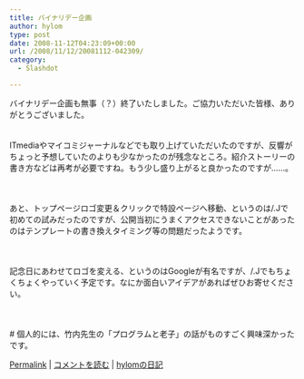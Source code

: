 ```yaml
---
title: バイナリデー企画
author: hylom
type: post
date: 2008-11-12T04:23:09+00:00
url: /2008/11/12/20081112-042309/
category:
  - Slashdot

---
```

バイナリデー企画も無事（？）終了いたしました。ご協力いただいた皆様、ありがとうございました。  
</br>   
ITmediaやマイコミジャーナルなどでも取り上げていただいたのですが、反響がちょっと予想していたのよりも少なかったのが残念なところ。紹介ストーリーの書き方などは再考が必要ですね。もう少し盛り上がると良かったのですが……。</br>  
</br>   
あと、トップページロゴ変更＆クリックで特設ページへ移動、というのは/.Jで初めての試みだったのですが、公開当初にうまくアクセスできないことがあったのはテンプレートの書き換えタイミング等の問題だったようです。</br>  
</br>   
記念日にあわせてロゴを変える、というのはGoogleが有名ですが、/.Jでもちょくちょくやっていく予定です。なにか面白いアイデアがあればぜひお寄せください。</br>  
</br>   
\# 個人的には、竹内先生の「プログラムと老子」の話がものすごく興味深かったです。</br> 

   [Permalink][1] |    [コメントを読む][2] |    [hylomの日記][3] 

</br>

 [1]: http://slashdot.jp/~hylom/journal/458192
 [2]: http://slashdot.jp/~hylom/journal/458192#acomments
 [3]: http://slashdot.jp/~hylom/journal/
